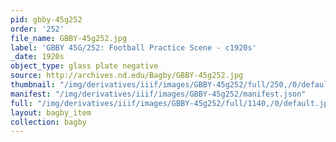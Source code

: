 ```yaml
---
pid: gbby-45g252
order: '252'
file_name: GBBY-45g252.jpg
label: 'GBBY 45G/252: Football Practice Scene - c1920s'
_date: 1920s
object_type: glass plate negative
source: http://archives.nd.edu/Bagby/GBBY-45g252.jpg
thumbnail: "/img/derivatives/iiif/images/GBBY-45g252/full/250,/0/default.jpg"
manifest: "/img/derivatives/iiif/images/GBBY-45g252/manifest.json"
full: "/img/derivatives/iiif/images/GBBY-45g252/full/1140,/0/default.jpg"
layout: bagby_item
collection: bagby
---
```


